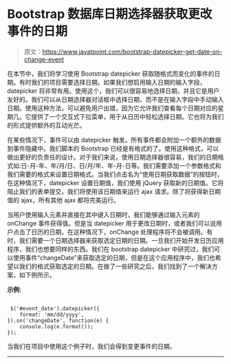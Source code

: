 # Bootstrap 数据库日期选择器获取更改事件的日期

> 原文：<https://www.javatpoint.com/bootstrap-datepicker-get-date-on-change-event>

在本节中，我们将学习使用 Bootstrap datepicker 获取随格式而变化的事件的日期。有时我们的项目需要选择日期。如果我们想启用输入日期的输入字段，datepicker 将非常有用。使用这个，我们可以很容易地选择日期，并且它是用户友好的。我们可以从日期选择器对话框中选择日期，而不是在输入字段中手动输入日期。使用这种方法，可以避免用户出错，因为它允许我们查看每个日期对应的星期几。它提供了一个交互式下拉菜单，用于从日历中轻松选择日期。它也将为我们的形式提供额外的互动光芒。

在某些情况下，事件可以由 datepicker 触发。所有事件都会附加一个额外的数据到事件隐藏中。我们脚本的 Bootstrap 已经是有格式的了。使用这种格式，可以做出更好的负责任的设计。对于我们来说，使用日期选择器很容易，我们的日期格式如:日-月-年、年/月/日、日/月/年、年-月-日等。我们需要添加一个参数格式和我们需要的格式来设置日期格式。当我们点击名为“使用日期获取数据”的按钮时，在这种情况下，datepicker 设置日期值，我们使用 jQuery 获取新的日期值。它将阻止我们的表单提交，我们将使用该日期值来运行 ajax 请求。除了将获得新日期值的 ajax，所有其他 ajax 都将完美运行。

当用户使用输入元素并直接在其中键入日期时，我们能够通过输入元素的 onChange 事件获得值。但是当 datepicker 用于更改日期时，或者我们可以说用户点击了日历的日期，在这种情况下，onChange 处理程序将不会被调用。有时，我们需要一个日期选择器来获取选定日期的日期。一旦我们开始开发日历应用程序，我们也想要同样的东西。我们在 bootstrap datepicker 中研究过，我们可以使用事件“changeDate”来获取选定的日期，但是在这个应用程序中，我们也希望以我们的格式获取选定的日期。在做了一些研究之后，我们找到了一个解决方案，如下例所示。

**示例:**

```

 $('#event_date').datepicker({
    format: 'mm/dd/yyyy',
}).on('changeDate', function(e) {
    console.log(e.format());
});

```

当我们在项目中使用这个例子时，我们会得到变更事件的日期。

* * *